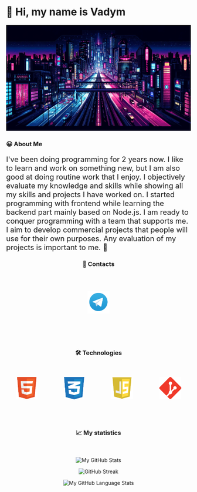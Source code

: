 # 👋 Hi, my name is Vadym

<p align="center">
  <img src="./assets/bg.webp" alt="logo">
</p>

<h3 style="min-width: 110px;">😀 About Me</h3>

<p style="font-size: 20px;">
I've been doing programming for 2 years
now. I like to learn and work on something
new, but I am also good at doing routine
work that I enjoy. I objectively evaluate my
knowledge and skills while showing all my
skills and projects I have worked on. I
started programming with frontend while
learning the backend part mainly based
on Node.js. I am ready to conquer
programming with a team that supports
me. I aim to develop commercial projects that people will use for their own purposes. Any evaluation of my projects is important to me. 💖
</p>

<h3 style="margin-bottom: 50px; text-align: center;">📩 Contacts</h3>

<div align="center" style="display: flex; justify-content: space-around; align-items: center; margin-bottom: 80px; gap: 20px;">

<a href="https://t.me/vxdosick"><img width="60px" src="./assets/telegram.png" alt="telegram"/></a>

</div>

<h3 style="text-align: center; margin-bottom: 50px;">🛠️ Technologies</h3>

<div align="center" style="display: flex; margin-bottom: 80px; justify-content: space-around; gap: 20px;">
<img  src="./assets/html.png" width="60" height="60" alt="html">
<img src="./assets/css.png" width="55" height="61" alt="css">
<img  src="./assets/js.png" width="60" height="60" alt="js">
<img src="./assets/git.png" width="60" height="60" alt="git"></div>

<h3 style="text-align: center; margin-bottom: 50px;">📈 My statistics</h3>

<div align="center">

![My GitHub Stats](https://github-readme-stats.vercel.app/api/?username=vxdosick&count_private=true&theme=tokyonight&showicons=true)

</div>
<div align="center">

![GitHub Streak](https://streak-stats.demolab.com?user=vxdosick&theme=tokyonight&hide_border=true&mode=weekly)

</div>
<div align="center">

![My GitHub Language Stats](https://github-readme-stats.vercel.app/api/top-langs/?username=vxdosick&langs_count=5&theme=tokyonight)

</div>
